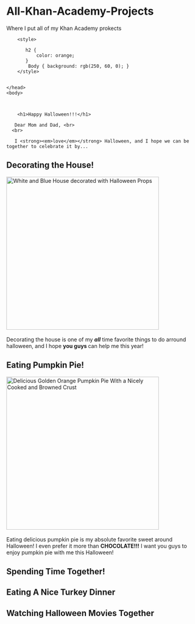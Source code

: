 # All-Khan-Academy-Projects
Where I put all of my Khan Academy prokects
<!DOCTYPE html>
<html>
    <head>
        <meta charset="utf-8">
        <title>Happy Halloween</title>
        
        <style>
            
           h2 { 
               color: orange;
           }
            Body { background: rgb(250, 60, 0); }
        </style>
        
       
    </head>
    <body>
    
    
        
        <h1>Happy Halloween!!!</h1>
        
       Dear Mom and Dad, <br>
      <br>
       
       I <strong><em>love</em></strong> Halloween, and I hope we can be together to celebrate it by...
       
<h2>Decorating the House! </h2>

<img src="https://upload.wikimedia.org/wikipedia/commons/9/99/Halloween_decorations%2C_Sandy_Hill%2C_Ottawa.jpg" alt= " White and Blue House decorated with Halloween Props" Width= "400"> <br>
<br>
Decorating the house is one of my <strong><em>all</em></strong> time favorite things to do arround halloween, and I hope <strong> you guys </strong> can help me this year!

<h2> Eating Pumpkin Pie!</h2>

<img src="https://upload.wikimedia.org/wikipedia/commons/thumb/1/14/Pumpkin_Pie.jpg/800px-Pumpkin_Pie.jpg" alt= "Delicious Golden Orange Pumpkin Pie With a Nicely Cooked and Browned Crust" Width= "400"> <br>
<br>
Eating delicious pumpkin pie is my absolute favorite sweet around Halloween! I even prefer it more than <strong> CHOCOLATE!!!</strong> I want you guys to enjoy pumpkin pie with me this Halloween!
<h2> Spending Time Together!</h2>
<h2> Eating A Nice Turkey Dinner</h2>
<h2> Watching Halloween Movies Together</h2>
    </body>
</html>
